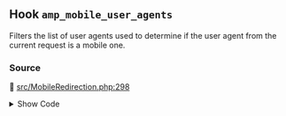 ## Hook `amp_mobile_user_agents`


Filters the list of user agents used to determine if the user agent from the current request is a mobile one.

### Source

:link: [src/MobileRedirection.php:298](../../src/MobileRedirection.php#L298)

<details>
<summary>Show Code</summary>

```php
return apply_filters( 'amp_mobile_user_agents', $default_user_agents );
```

</details>
